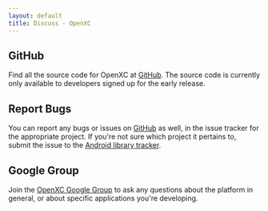 ```yaml
---
layout: default
title: Discuss - OpenXC
---
```


<h2>GitHub</h2>

<p>
    Find all the source code for OpenXC at
    <a href="https://github.com/openxc">GitHub</a>. The source code is currently
    only available to developers signed up for the early release.
</p>

<h2>Report Bugs</h2>

<p>
    You can report any bugs or issues on
    <a href="https://github.com/openxc">GitHub</a> as well, in the issue
    tracker for the appropriate project. If you're not sure which project it
    pertains to, submit the issue to the
    <a href="https://github.com/openxc/openxc-android/issues">Android library tracker</a>.
</p>

<h2>Google Group</h2>

<p>Join the <a href="http://groups.google.com/group/openxc">
    OpenXC Google Group</a> to ask any questions about the platform in
    general, or about specific applications you're developing.
